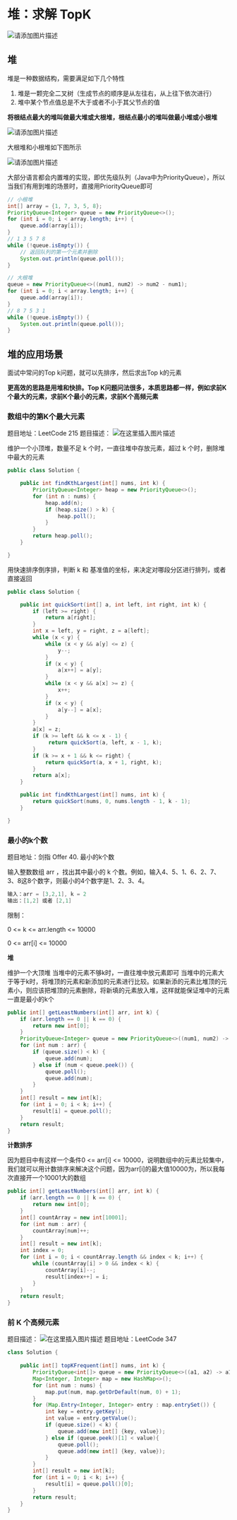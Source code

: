 # 堆：求解 TopK
![请添加图片描述](https://i-blog.csdnimg.cn/blog_migrate/32e3e56f277649b4b17b8d1236cccceb.jpeg)
## 堆
堆是一种数据结构，需要满足如下几个特性
1. 堆是一颗完全二叉树（生成节点的顺序是从左往右，从上往下依次进行）
2. 堆中某个节点值总是不大于或者不小于其父节点的值

**将根结点最大的堆叫做最大堆或大根堆，根结点最小的堆叫做最小堆或小根堆**

![请添加图片描述](https://i-blog.csdnimg.cn/blog_migrate/54eba6130a84fa3371621aa494fce846.png)

大根堆和小根堆如下图所示

![请添加图片描述](https://i-blog.csdnimg.cn/blog_migrate/683f750fdbb94f179a5e12ab1cdde223.png)

大部分语言都会内置堆的实现，即优先级队列（Java中为PriorityQueue），所以当我们有用到堆的场景时，直接用PriorityQueue即可

```java
// 小根堆
int[] array = {1, 7, 3, 5, 8};
PriorityQueue<Integer> queue = new PriorityQueue<>();
for (int i = 0; i < array.length; i++) {
    queue.add(array[i]);
}
// 1 3 5 7 8
while (!queue.isEmpty()) {
	// 返回队列的第一个元素并删除
    System.out.println(queue.poll());
}

// 大根堆
queue = new PriorityQueue<>((num1, num2) -> num2 - num1);
for (int i = 0; i < array.length; i++) {
    queue.add(array[i]);
}
// 8 7 5 3 1
while (!queue.isEmpty()) {
    System.out.println(queue.poll());
}
```

## 堆的应用场景
面试中常问的Top k问题，就可以先排序，然后求出Top k的元素

**更高效的思路是用堆和快排。Top K问题问法很多，本质思路都一样，例如求前K个最大的元素，求前K个最小的元素，求前K个高频元素**

### 数组中的第K个最大元素
题目地址：LeetCode 215
题目描述：
![在这里插入图片描述](https://i-blog.csdnimg.cn/blog_migrate/e8aa286dd02a0ee22eb3ddcdaa193b43.png)

维护一个小顶堆，数量不足 k 个时，一直往堆中存放元素，超过 k 个时，删除堆中最大的元素
```java
public class Solution {

    public int findKthLargest(int[] nums, int k) {
        PriorityQueue<Integer> heap = new PriorityQueue<>();
        for (int n : nums) {
            heap.add(n);
            if (heap.size() > k) {
                heap.poll();
            }
        }
        return heap.poll();
    }

}
```

用快速排序倒序排，判断 k 和 基准值的坐标，来决定对哪段分区进行排列，或者直接返回

```java
public class Solution {

    public int quickSort(int[] a, int left, int right, int k) {
        if (left >= right) {
            return a[right];
        }
        int x = left, y = right, z = a[left];
        while (x < y) {
            while (x < y && a[y] <= z) {
                y--;
            }
            if (x < y) {
                a[x++] = a[y];
            }
            while (x < y && a[x] >= z) {
                x++;
            }
            if (x < y) {
                a[y--] = a[x];
            }
        }
        a[x] = z;
        if (k >= left && k <= x - 1) {
             return quickSort(a, left, x - 1, k);
        }
        if (k >= x + 1 && k <= right) {
            return quickSort(a, x + 1, right, k);
        }
        return a[x];
    }

    public int findKthLargest(int[] nums, int k) {
        return quickSort(nums, 0, nums.length - 1, k - 1);
    }

}
```

### 最小的k个数
题目地址：剑指 Offer 40. 最小的k个数

输入整数数组 arr ，找出其中最小的 k 个数。例如，输入4、5、1、6、2、7、3、8这8个数字，则最小的4个数字是1、2、3、4。

```java
输入：arr = [3,2,1], k = 2
输出：[1,2] 或者 [2,1]
```
限制：

0 <= k <= arr.length <= 10000

0 <= arr[i] <= 10000


**堆**

维护一个大顶堆
当堆中的元素不够k时，一直往堆中放元素即可
当堆中的元素大于等于k时，将堆顶的元素和新添加的元素进行比较。如果新添的元素比堆顶的元素小，则应该把堆顶的元素删除，将新填的元素放入堆，这样就能保证堆中的元素一直是最小的k个

```java
public int[] getLeastNumbers(int[] arr, int k) {
    if (arr.length == 0 || k == 0) {
        return new int[0];
    }
    PriorityQueue<Integer> queue = new PriorityQueue<>((num1, num2) -> num2 - num1);
    for (int num : arr) {
        if (queue.size() < k) {
            queue.add(num);
        } else if (num < queue.peek()) {
            queue.poll();
            queue.add(num);
        }
    }
    int[] result = new int[k];
    for (int i = 0; i < k; i++) {
        result[i] = queue.poll();
    }
    return result;
}
```

**计数排序**

因为题目中有这样一个条件0 <= arr[i] <= 10000，说明数组中的元素比较集中，我们就可以用计数排序来解决这个问题，因为arr[i]的最大值10000为，所以我每次直接开一个10001大的数组

```java
public int[] getLeastNumbers(int[] arr, int k) {
    if (arr.length == 0 || k == 0) {
        return new int[0];
    }
    int[] countArray = new int[10001];
    for (int num : arr) {
        countArray[num]++;
    }
    int[] result = new int[k];
    int index = 0;
    for (int i = 0; i < countArray.length && index < k; i++) {
        while (countArray[i] > 0 && index < k) {
            countArray[i]--;
            result[index++] = i;
        }
    }
    return result;
}
```
### 前 K 个高频元素
题目描述：
![在这里插入图片描述](https://i-blog.csdnimg.cn/blog_migrate/649f87a0e732668b8356d61fe79dca49.png)
题目地址：LeetCode 347

```java
class Solution {
    
    public int[] topKFrequent(int[] nums, int k) {
        PriorityQueue<int[]> queue = new PriorityQueue<>((a1, a2) -> a1[1] - a2[1]);
        Map<Integer, Integer> map = new HashMap<>();
        for (int num : nums) {
            map.put(num, map.getOrDefault(num, 0) + 1);
        }
        for (Map.Entry<Integer, Integer> entry : map.entrySet()) {
            int key = entry.getKey();
            int value = entry.getValue();
            if (queue.size() < k) {
                queue.add(new int[] {key, value});
            } else if (queue.peek()[1] < value){
                queue.poll();
                queue.add(new int[] {key, value});
            }
        }
        int[] result = new int[k];
        for (int i = 0; i < k; i++) {
            result[i] = queue.poll()[0];
        }
        return result;
    }
}
```